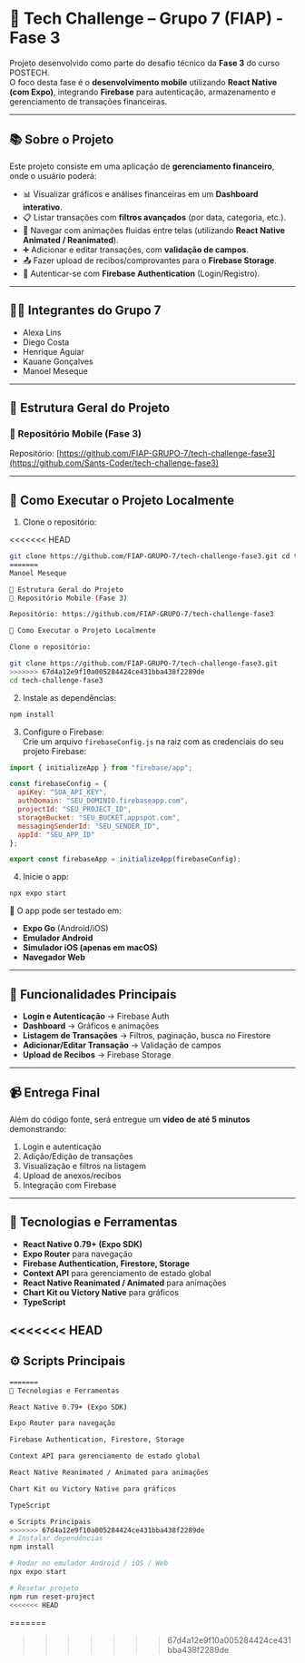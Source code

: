 # 🚀 Tech Challenge – Grupo 7 (FIAP) - Fase 3

Projeto desenvolvido como parte do desafio técnico da **Fase 3** do curso POSTECH.  
O foco desta fase é o **desenvolvimento mobile** utilizando **React Native (com Expo)**, integrando **Firebase** para autenticação, armazenamento e gerenciamento de transações financeiras.

---

## 📚 Sobre o Projeto

Este projeto consiste em uma aplicação de **gerenciamento financeiro**, onde o usuário poderá:

- 📊 Visualizar gráficos e análises financeiras em um **Dashboard interativo**.  
- 📋 Listar transações com **filtros avançados** (por data, categoria, etc.).  
- 🔄 Navegar com animações fluidas entre telas (utilizando **React Native Animated / Reanimated**).  
- ➕ Adicionar e editar transações, com **validação de campos**.  
- 📤 Fazer upload de recibos/comprovantes para o **Firebase Storage**.  
- 🔑 Autenticar-se com **Firebase Authentication** (Login/Registro).  

---

## 🧑‍💻 Integrantes do Grupo 7

- Alexa Lins  
- Diego Costa  
- Henrique Aguiar  
- Kauane Gonçalves  
- Manoel Meseque  

---

## 📁 Estrutura Geral do Projeto

### 🔸 Repositório Mobile (Fase 3)
Repositório: [https://github.com/FIAP-GRUPO-7/tech-challenge-fase3](https://github.com/Sants-Coder/tech-challenge-fase3)

---

## 🚀 Como Executar o Projeto Localmente

1. Clone o repositório:

<<<<<<< HEAD
```bash
git clone https://github.com/FIAP-GRUPO-7/tech-challenge-fase3.git cd tech-challenge-fase3
=======
Manoel Meseque

📁 Estrutura Geral do Projeto
🔸 Repositório Mobile (Fase 3)

Repositório: https://github.com/FIAP-GRUPO-7/tech-challenge-fase3

🚀 Como Executar o Projeto Localmente

Clone o repositório:

git clone https://github.com/FIAP-GRUPO-7/tech-challenge-fase3.git
>>>>>>> 67d4a12e9f10a005284424ce431bba438f2289de
cd tech-challenge-fase3
```

2. Instale as dependências:

```bash
npm install
```

3. Configure o Firebase:  
   Crie um arquivo `firebaseConfig.js` na raiz com as credenciais do seu projeto Firebase:

```js
import { initializeApp } from "firebase/app";

const firebaseConfig = {
  apiKey: "SUA_API_KEY",
  authDomain: "SEU_DOMINIO.firebaseapp.com",
  projectId: "SEU_PROJECT_ID",
  storageBucket: "SEU_BUCKET.appspot.com",
  messagingSenderId: "SEU_SENDER_ID",
  appId: "SEU_APP_ID"
};

export const firebaseApp = initializeApp(firebaseConfig);
```

4. Inicie o app:

```bash
npx expo start
```

📱 O app pode ser testado em:
- **Expo Go** (Android/iOS)  
- **Emulador Android**  
- **Simulador iOS (apenas em macOS)**  
- **Navegador Web**  

---

## 🔐 Funcionalidades Principais

- **Login e Autenticação** → Firebase Auth  
- **Dashboard** → Gráficos e animações  
- **Listagem de Transações** → Filtros, paginação, busca no Firestore  
- **Adicionar/Editar Transação** → Validação de campos  
- **Upload de Recibos** → Firebase Storage  

---

## 📹 Entrega Final

Além do código fonte, será entregue um **vídeo de até 5 minutos** demonstrando:  

1. Login e autenticação  
2. Adição/Edição de transações  
3. Visualização e filtros na listagem  
4. Upload de anexos/recibos  
5. Integração com Firebase  

---

## 🧪 Tecnologias e Ferramentas

- **React Native 0.79+ (Expo SDK)**  
- **Expo Router** para navegação  
- **Firebase Authentication, Firestore, Storage**  
- **Context API** para gerenciamento de estado global  
- **React Native Reanimated / Animated** para animações  
- **Chart Kit ou Victory Native** para gráficos  
- **TypeScript**  

<<<<<<< HEAD
---

## ⚙️ Scripts Principais

```bash
=======
🧪 Tecnologias e Ferramentas

React Native 0.79+ (Expo SDK)

Expo Router para navegação

Firebase Authentication, Firestore, Storage

Context API para gerenciamento de estado global

React Native Reanimated / Animated para animações

Chart Kit ou Victory Native para gráficos

TypeScript

⚙️ Scripts Principais
>>>>>>> 67d4a12e9f10a005284424ce431bba438f2289de
# Instalar dependências
npm install

# Rodar no emulador Android / iOS / Web
npx expo start

# Resetar projeto
npm run reset-project
<<<<<<< HEAD
```
=======
>>>>>>> 67d4a12e9f10a005284424ce431bba438f2289de
